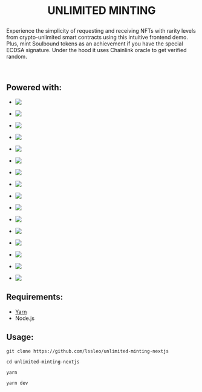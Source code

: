 <h1 align='center'>

  UNLIMITED MINTING

</h1>

Experience the simplicity of requesting and receiving NFTs with rarity levels from crypto-unlimited smart contracts using this intuitive frontend demo. Plus, mint Soulbound tokens as an achievement if you have the special ECDSA signature.
Under the hood it uses Chainlink oracle to get verified random.

</br>

## Powered with:

* <img align="left" src="https://img.shields.io/badge/React-330000?style=for-the-badge&logo=React&logoColor=white" />
</span>

* <img align="left" src="https://img.shields.io/badge/Next.js-660000?style=for-the-badge&logo=next.js&logoColor=white" />
 </span>

* <img align="left" src="https://img.shields.io/badge/OpenSea-800000?style=for-the-badge&logo=OpenSea&logoColor=white" />
 </span>

* <img align="left" src="https://img.shields.io/badge/Ethereum-b30000?style=for-the-badge&logo=ethereum&logoColor=white" />
 </span>

* <img align="left" src="https://img.shields.io/badge/Polygon-cc0000?style=for-the-badge&logo=Polygon&logoColor=white" />
 </span>

* <img align="left" src="https://img.shields.io/badge/Chainlink-cc0000?style=for-the-badge&logo=chainlink&logoColor=white" />
 </span>

 * <img align="left" src="https://img.shields.io/badge/MUI-e60000?style=for-the-badge&logo=MUI&logoColor=white" />
 </span>

* <img align="left" src="https://img.shields.io/badge/NFT-e60000?style=for-the-badge" />
 </span>

* <img align="left" src="https://img.shields.io/badge/IPFS-ff0000?style=for-the-badge&logo=IPFS&logoColor=white" />
</span>

* <img align="left" src="https://img.shields.io/badge/Typescript-ff0000?style=for-the-badge&logo=TypeScript&logoColor=white" />
 </span>

 * <img align="left" src="https://img.shields.io/badge/RainbowKit-ff1a1a?style=for-the-badge" />
 </span>
 
* <img align="left" src="https://img.shields.io/badge/Tailwind-ff1a1a?style=for-the-badge&logo=tailwindcss&logoColor=white" />
 </span>
  
* <img align="left" src="https://img.shields.io/badge/Ethers.js-ff3333?style=for-the-badge" />
 </span>
 
* <img align="left" src="https://img.shields.io/badge/Wagmi-ff3333?style=for-the-badge" />
 </span>
 
* <img align="left" src="https://img.shields.io/badge/WalletConnect-ff4d4d?style=for-the-badge&logo=Walletconnect&logoColor=white" />
 </span>

* <img align="left" src="https://img.shields.io/badge/yarn-ff4d4d?style=for-the-badge&logo=Yarn&logoColor=white" />
 </span>


## Requirements:

- [Yarn](https://yarnpkg.com/getting-started/install)
- Node.js


## Usage:


```
git clone https://github.com/lssleo/unlimited-minting-nextjs
```

```
cd unlimited-minting-nextjs
```

```
yarn
```

```
yarn dev
```


